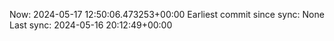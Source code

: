 Now: 2024-05-17 12:50:06.473253+00:00 Earliest commit since sync: None Last sync: 2024-05-16 20:12:49+00:00
